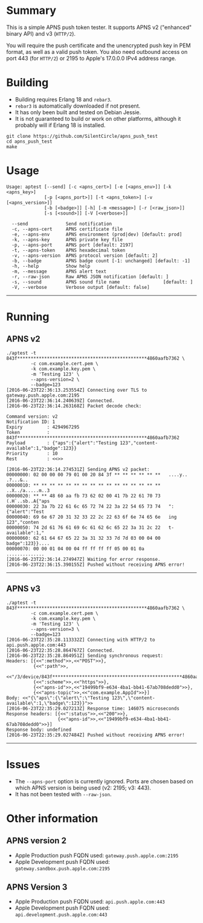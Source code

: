 # Summary

This is a simple APNS push token tester. It supports APNS v2 ("enhanced" binary API) and v3 (`HTTP/2`).

You will require the push certificate and the unencrypted push key in PEM format, as well as a valid push token.
You also need outbound access on port 443 (for `HTTP/2`) or 2195 to Apple's 17.0.0.0 IPv4 address range.

# Building

* Building requires Erlang 18 and `rebar3`.
* `rebar3` is automatically downloaded if not present.
* It has only been built and tested on Debian Jessie.
* It is not guaranteed to build or work on other platforms, although it probably will if Erlang 18 is installed.

```
git clone https://github.com/SilentCircle/apns_push_test
cd apns_push_test
make
```

# Usage

    Usage: aptest [--send] [-c <apns_cert>] [-e [<apns_env>]] [-k <apns_key>]
                  [-p [<apns_port>]] [-t <apns_token>] [-v [<apns_version>]]
                  [-b [<badge>]] [-h] [-m <message>] [-r [<raw_json>]]
                  [-s [<sound>]] [-V [<verbose>]]

      --send              Send notification
      -c, --apns-cert     APNS certificate file
      -e, --apns-env      APNS environment (prod|dev) [default: prod]
      -k, --apns-key      APNS private key file
      -p, --apns-port     APNS port [default: 2197]
      -t, --apns-token    APNS hexadecimal token
      -v, --apns-version  APNS protocol version [default: 2]
      -b, --badge         APNS badge count [-1: unchanged] [default: -1]
      -h, --help          Show help
      -m, --message       APNS alert text
      -r, --raw-json      Raw APNS JSON notification [default: ]
      -s, --sound         APNS sound file name                [default: ]
      -V, --verbose       Verbose output [default: false]

---

# Running

## APNS v2

    ./aptest -t 843f************************************************4860aafb7362 \
             -c com.example.cert.pem \
             -k com.example.key.pem \
             -m 'Testing 123' \
             --apns-version=2 \
             --badge=123
    [2016-06-23T22:36:13.253554Z] Connecting over TLS to gateway.push.apple.com:2195
    [2016-06-23T22:36:14.240639Z] Connected.
    [2016-06-23T22:36:14.263168Z] Packet decode check:

    Command version: v2
    Notification ID: 1
    Expiry         : 4294967295
    Token          : 843f************************************************4860aafb7362
    Payload        : {"aps":{"alert":"Testing 123","content-available":1,"badge":123}}
    Priority       : 10
    Rest           : <<>>

    [2016-06-23T22:36:14.274531Z] Sending APNS v2 packet:
    00000000: 02 00 00 00 79 01 00 20 84 3f ** ** ** ** ** **   ....y.. .?...&..
    00000010: ** ** ** ** ** ** ** ** ** ** ** ** ** ** ** **   ..X../a.....m..3
    00000020: ** ** 48 60 aa fb 73 62 02 00 41 7b 22 61 70 73   (.H`..sb..A{"aps
    00000030: 22 3a 7b 22 61 6c 65 72 74 22 3a 22 54 65 73 74   ":{"alert":"Test
    00000040: 69 6e 67 20 31 32 33 22 2c 22 63 6f 6e 74 65 6e   ing 123","conten
    00000050: 74 2d 61 76 61 69 6c 61 62 6c 65 22 3a 31 2c 22   t-available":1,"
    00000060: 62 61 64 67 65 22 3a 31 32 33 7d 7d 03 00 04 00   badge":123}}....
    00000070: 00 00 01 04 00 04 ff ff ff ff 05 00 01 0a         ..............
    [2016-06-23T22:36:14.274947Z] Waiting for error response.
    [2016-06-23T22:36:15.390155Z] Pushed without receiving APNS error!


---

## APNS v3

    ./aptest -t 843f************************************************4860aafb7362 \
             -c com.example.cert.pem \
             -k com.example.key.pem \
             -m 'Testing 123' \
             --apns-version=3 \
             --badge=123
    [2016-06-23T22:35:28.113332Z] Connecting with HTTP/2 to api.push.apple.com:443
    [2016-06-23T22:35:28.864767Z] Connected.
    [2016-06-23T22:35:28.864951Z] Sending synchronous request:
    Headers: [{<<":method">>,<<"POST">>},
              {<<":path">>,
               <<"/3/device/843f************************************************4860aafb7362">>},
              {<<":scheme">>,<<"https">>},
              {<<"apns-id">>,<<"19499bf9-e634-4ba1-bb41-67ab708dedd0">>},
              {<<"apns-topic">>,<<"com.example.AppId">>}]
    Body: <<"{\"aps\":{\"alert\":\"Testing 123\",\"content-available\":1,\"badge\":123}}">>
    [2016-06-23T22:35:29.027213Z] Response time: 146075 microseconds
    Response headers: [{<<":status">>,<<"200">>},
                       {<<"apns-id">>,<<"19499bf9-e634-4ba1-bb41-67ab708dedd0">>}]
    Response body: undefined
    [2016-06-23T22:35:29.027484Z] Pushed without receiving APNS error!

---

# Issues

* The `--apns-port` option is currently ignored. Ports are chosen based on which APNS version is being used (v2: 2195; v3: 443).
* It has not been tested with `--raw-json`.

# Other information

## APNS version 2

* Apple Production push FQDN used: `gateway.push.apple.com:2195`
* Apple Development push FQDN used: `gateway.sandbox.push.apple.com:2195`

## APNS Version 3

* Apple Production push FQDN used: `api.push.apple.com:443`
* Apple Development push FQDN used: `api.development.push.apple.com:443`

